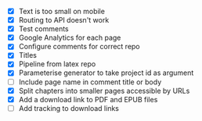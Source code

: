  - [x] Text is too small on mobile
 - [x] Routing to API doesn't work
 - [x] Test comments
 - [x] Google Analytics for each page
 - [x] Configure comments for correct repo
 - [x] Titles
 - [x] Pipeline from latex repo
 - [x] Parameterise generator to take project id as argument 
 - [ ] Include page name in comment title or body
 - [x] Split chapters into smaller pages accessible by URLs
 - [x] Add a download link to PDF and EPUB files
 - [ ] Add tracking to download links
